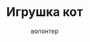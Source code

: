 ---
title: Игрушка кот
description: Мягкая, вязанная игрушка кот, желтого цвета с синим шарфиком
author: волонтер
cost: 4000₸
---